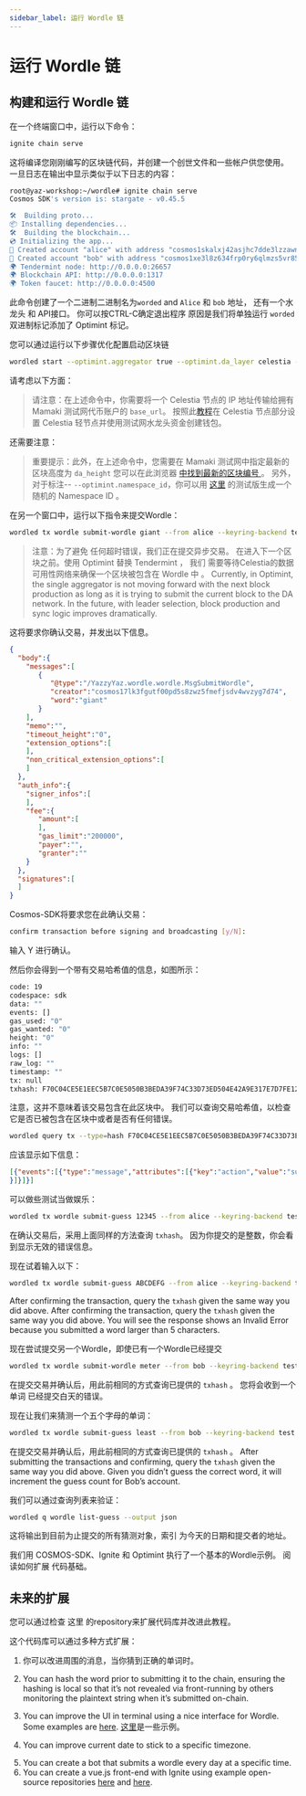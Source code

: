 ```yaml
---
sidebar_label: 运行 Wordle 链
---
```


# 运行 Wordle 链
<!-- markdownlint-disable MD013 -->

## 构建和运行 Wordle 链

在一个终端窗口中，运行以下命令：

```sh
ignite chain serve 
```

这将编译您刚刚编写的区块链代码，并创建一个创世文件和一些帐户供您使用。 一旦日志在输出中显示类似于以下日志的内容：

```sh
root@yaz-workshop:~/wordle# ignite chain serve
Cosmos SDK's version is: stargate - v0.45.5

🛠️  Building proto...
📦 Installing dependencies...
🛠️  Building the blockchain...
💿 Initializing the app...
🙂 Created account "alice" with address "cosmos1skalxj42asjhc7dde3lzzawnksnztqmgy6sned" with mnemonic: "exact arrive betray hawk trim surround exhibit host vibrant sting range robot luxury vague manage settle slide town bread adult pact scene journey elite"
🙂 Created account "bob" with address "cosmos1xe3l8z634frp0ry6qlmzs5vr85x6gcty7tmf0n" with mnemonic: "wisdom jelly fine boat series time panel real world purchase age area coach eager spot fiber slide apology near endorse flight panel ready torch"
🌍 Tendermint node: http://0.0.0.0:26657
🌍 Blockchain API: http://0.0.0.0:1317
🌍 Token faucet: http://0.0.0.0:4500
```

此命令创建了一个二进制二进制名为`worded` and `Alice` 和 `bob` 地址， 还有一个水龙头 和 API接口。 你可以按CTRL-C确定退出程序 原因是我们将单独运行 `worded` 双进制标记添加了 Optimint 标记。

您可以通过运行以下步骤优化配置启动区块链

```sh
wordled start --optimint.aggregator true --optimint.da_layer celestia --optimint.da_config='{"base_url":"http://XXX.XXX.XXX.XXX:26658","timeout":60000000000,"gas_limit":6000000}' --optimint.namespace_id 000000000000FFFF --optimint.da_start_height XXXXX
```

请考虑以下方面：

> 请注意：在上述命令中，你需要将一个 Celestia 节点的 IP 地址传输给拥有 Mamaki 测试网代币账户的 `base_url`。 按照此[教程](./node-tutorial.md)在 Celestia 节点部分设置 Celestia 轻节点并使用测试网水龙头资金创建钱包。

还需要注意：

> 重要提示：此外，在上述命令中，您需要在 Mamaki 测试网中指定最新的 区块高度为 `da_height` 您可以在此浏览器 [中找到最新的区块编号 ](https://testnet.mintscan.io/celestia-testnet)。 另外，对于标注-- `--optimint.namespace_id`，你可以用 [这里](https://go.dev/play/p/7ltvaj8lhRl) 的测试版生成一个随机的 Namespace ID 。

在另一个窗口中，运行以下指令来提交Wordle：

```sh
wordled tx wordle submit-wordle giant --from alice --keyring-backend test --chain-id wordle -b async
```

> 注意：为了避免 任何超时错误，我们正在提交异步交易。 在进入下一个区块之前。使用 Optimint 替换 Tendermint ， 我们 需要等待Celestia的数据可用性网络来确保一个区块被包含在 Wordle 中 。 Currently, in Optimint, the single aggregator is not moving forward with the next block production as long as it is trying to submit the current block to the DA network. In the future, with leader selection, block production and sync logic improves dramatically.

这将要求你确认交易，并发出以下信息。

```json
{
  "body":{
    "messages":[
       {
          "@type":"/YazzyYaz.wordle.wordle.MsgSubmitWordle",
          "creator":"cosmos17lk3fgutf00pd5s8zwz5fmefjsdv4wvzyg7d74",
          "word":"giant"
       }
    ],
    "memo":"",
    "timeout_height":"0",
    "extension_options":[
    ],
    "non_critical_extension_options":[
    ]
  },
  "auth_info":{
    "signer_infos":[
    ],
    "fee":{
       "amount":[
       ],
       "gas_limit":"200000",
       "payer":"",
       "granter":""
    }
  },
  "signatures":[
  ]
}
```

Cosmos-SDK将要求您在此确认交易：

```sh
confirm transaction before signing and broadcasting [y/N]:
```

输入 Y 进行确认。

然后你会得到一个带有交易哈希值的信息，如图所示：

```sh
code: 19
codespace: sdk
data: ""
events: []
gas_used: "0"
gas_wanted: "0"
height: "0"
info: ""
logs: []
raw_log: ""
timestamp: ""
tx: null
txhash: F70C04CE5E1EEC5B7C0E5050B3BEDA39F74C33D73ED504E42A9E317E7D7FE128
```

注意，这并不意味着该交易包含在此区块中。 我们可以查询交易哈希值，以检查它是否已被包含在区块中或者是否有任何错误。

```sh
wordled query tx --type=hash F70C04CE5E1EEC5B7C0E5050B3BEDA39F74C33D73ED504E42A9E317E7D7FE128 --chain-id wordle --output json | jq -r '.raw_log'
```

应该显示如下信息：

```json
[{"events":[{"type":"message","attributes":[{"key":"action","value":"submit_wordle"
}]}]}]
```

可以做些测试当做娱乐：

```sh
wordled tx wordle submit-guess 12345 --from alice --keyring-backend test --chain-id wordle -b async -y
```

在确认交易后，采用上面同样的方法查询 `txhash`。 因为你提交的是整数，你会看到显示无效的错误信息。

现在试着输入以下：

```sh
wordled tx wordle submit-guess ABCDEFG --from alice --keyring-backend test --chain-id wordle -b async -y
```

After confirming the transaction, query the `txhash` given the same way you did above. After confirming the transaction, query the `txhash` given the same way you did above. You will see the response shows an Invalid Error because you submitted a word larger than 5 characters.

现在尝试提交另一个Wordle，即使已有一个Wordle已经提交

```sh
wordled tx wordle submit-wordle meter --from bob --keyring-backend test --chain-id wordle -b async -y
```

在提交交易并确认后，用此前相同的方式查询已提供的 `txhash` 。 您将会收到一个单词 已经提交白天的错误。

现在让我们来猜测一个五个字母的单词：

```sh
wordled tx wordle submit-guess least --from bob --keyring-backend test --chain-id wordle -b async -y
```

在提交交易并确认后，用此前相同的方式查询已提供的 `txhash` 。 After submitting the transactions and confirming, query the `txhash` given the same way you did above. Given you didn’t guess the correct word, it will increment the guess count for Bob’s account.

我们可以通过查询列表来验证：

```sh
wordled q wordle list-guess --output json
```

这将输出到目前为止提交的所有猜测对象，索引 为今天的日期和提交者的地址。

我们用 COSMOS-SDK、Ignite 和 Optimint 执行了一个基本的Wordle示例。 阅读如何扩展 代码基础。

## 未来的扩展

您可以通过检查 这里 <a> 的repository来扩展代码库并改进此教程。</p> 

<p spaces-before="0">
  这个代码库可以通过多种方式扩展：
</p>

<ol start="1">
  <li>
    你可以改进周围的消息，当你猜到正确的单词时。
  </li>
  
  <li>
    <p spaces-before="0">
      You can hash the word prior to submitting it to the chain, ensuring the hashing is local so that it’s not revealed via front-running by others monitoring the plaintext string when it’s submitted on-chain.
    </p>
  </li>
  
  <li>
    <p spaces-before="0">
      You can improve the UI in terminal using a nice interface for Wordle. Some examples are <a href="https://github.com/nimblebun/wordle-cli">here</a>. <a href="https://github.com/nimblebun/wordle-cli">这里</a>是一些示例。
    </p>
  </li>
  
  <li>
    <p spaces-before="0">
      You can improve current date to stick to a specific timezone.
    </p>
  </li>
  
  <li>
    You can create a bot that submits a wordle every day at a specific time.
  </li>
  
  <li>
    You can create a vue.js front-end with Ignite using example open-source repositories <a href="https://github.com/yyx990803/vue-wordle">here</a> and <a href="https://github.com/xudafeng/wordle">here</a>.
  </li>
</ol>
